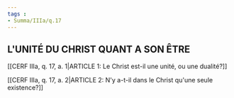 ```yaml
---
tags : 
- Summa/IIIa/q.17
---
```


## L'UNITÉ DU CHRIST QUANT A SON ÊTRE

[[CERF IIIa, q. 17, a. 1|ARTICLE 1: Le Christ est-il une unité, ou une dualité?]]

[[CERF IIIa, q. 17, a. 2|ARTICLE 2: N'y a-t-il dans le Christ qu'une seule existence?]]

